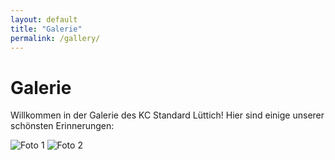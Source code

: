 ```yaml
---
layout: default
title: "Galerie"
permalink: /gallery/
---
```


# Galerie

Willkommen in der Galerie des KC Standard Lüttich! Hier sind einige unserer schönsten Erinnerungen:

<div class="gallery">
        <img src="{{ '/assets/images/photo1.jpg' | relative_url }}" alt="Foto 1">
        <img src="{{ '/assets/images/photo2.jpg' | relative_url }}" alt="Foto 2">
    <!-- Weitere Bilder können hinzugefügt werden -->
</div>
